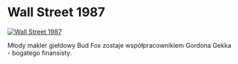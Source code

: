 Wall Street 1987 
=============
[![Wall Street 1987 ](http://vidos.pl/images/player.gif)](http://vidos.pl/wall-street-1987)

 Młody makler giełdowy Bud Fox zostaje współpracownikiem Gordona Gekka - bogatego finansisty.
